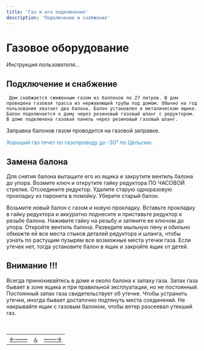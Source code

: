 ```yaml
---
title: 'Газ и его подключение'
description: 'Подключение и снабжение'
---
```


<div class="navi"><nav id="navi"><!-- js --></nav></div>

# Газовое оборудование

_Инструкция пользователя…_

## Подключение и снабжение

     Дом снабжается сжиженным газом из баллонов по 27 литров. В дом проведена газовая трасса из нержавеющей трубы под домом. Обычно на год пользования хватает два балона. Балон установлен в металическом ящике. Балон подключается к дому через резиновый газовый шланг с редуктором. В доме подключена газовая панель через резиновый газовый шланг.

Заправка балонов газом проводится на газовой заправке.

<span style="color: #2C87BF;">Хороший газ течет по газопроводу до -30° по Цельсию.</span>

## Замена балона

Для снятия балона вытащите его из ящика и закрутите вентиль балона до упора. Возмите ключ и открутите гайку редуктора ПО ЧАСОВОЙ стрелке. Отсоедините редуктор. Удалите старую одноразовую прокладку из паронита в помойку. Уберите старый балон.

Возьмите новый балон с газом и новую прокладку. Вставьте прокладку в гайку редуктора и аккуратно поднесите и приставьте редуктор к резьбе балона. Наживите гайку на резьбу и затяните ее ключом до упора. Откройте вентиль балона. Разведите мыльную пену и обильно обмажте ей все места стыков деталей редуктора и шланга, чтобы узнать по растущим пузырям все возможные места утечки газа. Если утечек нет, тогда установите балон в ящик и закройте ящик от детей.

## Внимание !!!

Всегда принюхивайтесь в доме и около балона к запаху газа. Запах газа бывает в зоне ящика и при правильной эксплуатации, но не постоянный. Постоянный запах газа свидетельствует об утечке. Чтобы устранить утечки, иногда бывает достаточно подтянуть места соединений. Не накрывайте ящик с газовым балоном, чтобы ветер разсеевал утекший газ.

<script src="assets/js/navi.js"></script>




<!--ystm_start-->
<br>

 |||| 
 |:---|:---:|---:| 
 [←——](003-generator.md)|[ 🔝 ](#)|[——→](005-devices.md) 

 <br>
<!--ystm_end-->
